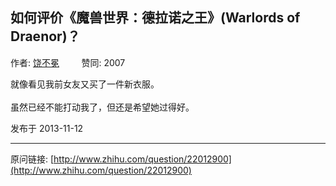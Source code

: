 ## 如何评价《魔兽世界：德拉诺之王》(Warlords of Draenor)？

作者: [饶不冕](http://www.zhihu.com/people/raobumian)&nbsp;&nbsp;&nbsp;&nbsp;&nbsp;&nbsp;&nbsp;&nbsp; 赞同: 2007


就像看见我前女友又买了一件新衣服。<br><br>虽然已经不能打动我了，但还是希望她过得好。



发布于 2013-11-12



---
原问链接: [http://www.zhihu.com/question/22012900](http://www.zhihu.com/question/22012900)